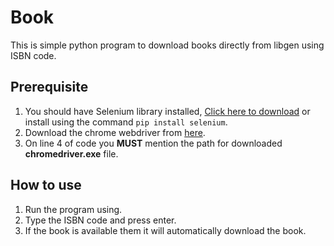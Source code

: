 # Book
This is simple python program to download books directly from libgen using ISBN code.

## **Prerequisite**
1) You should have Selenium library installed, [Click here to download](https://pypi.org/project/selenium/) or install using the command ``pip install selenium``.
2) Download the chrome webdriver from [here](https://chromedriver.chromium.org/downloads).
3) On line 4 of code you **MUST** mention the path for downloaded **chromedriver.exe** file.

## How to use
1) Run the program using.
2) Type the ISBN code and press enter.
3) If the book is available them it will automatically download the book.
